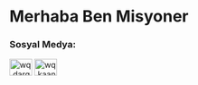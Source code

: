 # Merhaba Ben Misyoner

<h3 align="left">Sosyal Medya:</h3>
<p align="left">
<a href="https://www.instagram.com/wq.dargn_65/" target="blank"><img align="center" src="https://cdn.jsdelivr.net/npm/simple-icons@3.0.1/icons/instagram.svg" alt="wq.dargn_65" height="30" width="40" /></a>
<a href="https://t.me/SakirBey2" target="blank"><img align="center" src="https://cdn.jsdelivr.net/npm/simple-icons@3.0.1/icons/telegram.svg" alt="wq.kaan_yagiz" height="30" width="40" /></a>

 

